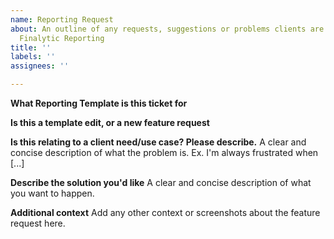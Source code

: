 ```yaml
---
name: Reporting Request
about: An outline of any requests, suggestions or problems clients are having regarding
  Finalytic Reporting
title: ''
labels: ''
assignees: ''

---
```


**What Reporting Template is this ticket for**

**Is this a template edit, or a new feature request**

**Is this relating to a client need/use case? Please describe.**
A clear and concise description of what the problem is. Ex. I'm always frustrated when [...]

**Describe the solution you'd like**
A clear and concise description of what you want to happen.

**Additional context**
Add any other context or screenshots about the feature request here.
